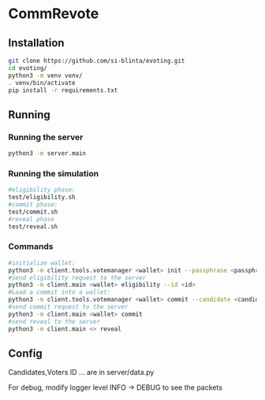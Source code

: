 # CommRevote

## Installation

```bash
git clone https://github.com/si-blinta/evoting.git
cd evoting/
python3 -m venv venv/
. venv/bin/activate
pip install -r requirements.txt
```
## Running
### Running the server

```bash
python3 -m server.main
```
### Running the simulation
```bash
#eligibility phase:
test/eligibility.sh
#commit phase:
test/commit.sh
#reveal phase
test/reveal.sh
```
### Commands
```bash
#initialize wallet:
python3 -m client.tools.votemanager <wallet> init --passphrase <passphrase>
#Send eligibility request to the server
python3 -m client.main <wallet> eligibility --id <id>
#Load a commit into a wallet:
python3 -m client.tools.votemanager <wallet> commit --candidate <candidate> --passphrase <passphrase>
#send commit request to the server
python3 -m client.main <wallet> commit
#send reveal to the server
python3 -m client.main <> reveal
```
## Config
Candidates,Voters ID ... are in server/data.py

For debug, modify logger level INFO -> DEBUG to see the packets